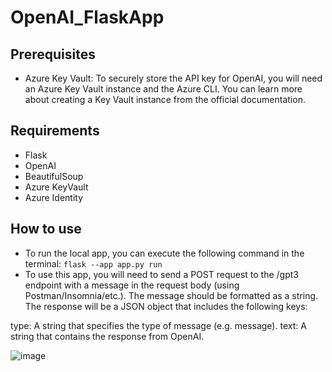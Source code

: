 # OpenAI_FlaskApp

## Prerequisites
* Azure Key Vault: To securely store the API key for OpenAI, you will need an Azure Key Vault instance and the Azure CLI. You can learn more about creating a Key Vault instance from the official documentation.

## Requirements
* Flask
* OpenAI
* BeautifulSoup
* Azure KeyVault
* Azure Identity

## How to use
* To run the local app, you can execute the following command in the terminal: ```flask --app app.py run``` 
* To use this app, you will need to send a POST request to the /gpt3 endpoint with a message in the request body (using Postman/Insomnia/etc.). The message should be formatted as a string. The response will be a JSON object that includes the following keys:

type: A string that specifies the type of message (e.g. message).
text: A string that contains the response from OpenAI. 

![image](https://user-images.githubusercontent.com/33750077/220708169-9ed1a8cc-ab5b-4cc7-b25b-6cb9036f3c20.png)
